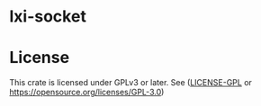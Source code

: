 # lxi-socket



# License

This crate is licensed under GPLv3 or later. See ([LICENSE-GPL](../LICENSE-GPL) or https://opensource.org/licenses/GPL-3.0)

